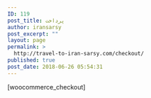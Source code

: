 ```yaml
---
ID: 119
post_title: پرداخت
author: iransarsy
post_excerpt: ""
layout: page
permalink: >
  http://travel-to-iran-sarsy.com/checkout/
published: true
post_date: 2018-06-26 05:54:31
---
```

[woocommerce_checkout]